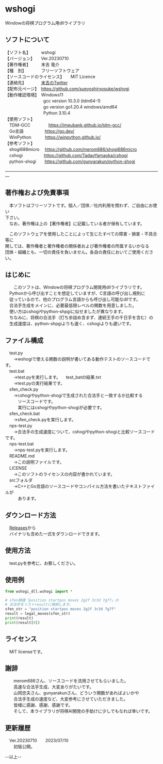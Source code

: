 # wshogi
Windowの将棋プログラム用dllライブラリ

## ソフトについて  
【ソフト名】　　　wshogi  
【バージョン】　　Ver.20230710  
【著作権者】　　　末吉 竜介  
【種　別】　　　　フリーソフトウェア  
【ソースコードのライセンス】　　MIT Licence  
【連絡先】　　　　[末吉のTwitter](https://twitter.com/16shiki168)  
【配布元ページ】　https://github.com/sueyoshiryosuke/wshogi  
【動作確認環境】　Windows11  
　　　　　　　　　gcc version 10.3.0 (tdm64-1)  
　　　　　　　　　go version go1.20.4 windows/amd64  
　　　　　　　　　Python 3.10.4  
【使用ソフト】  
　TDM-GCC　　　　 https://jmeubank.github.io/tdm-gcc/  
　Go言語　　　　　https://go.dev/  
　WinPython　　　 https://winpython.github.io/  
【参考ソフト】  
　shogi686micro 　https://github.com/merom686/shogi686micro  
　cshogi　　　　　https://github.com/TadaoYamaoka/cshogi  
　python-shogi　　https://github.com/gunyarakun/python-shogi  
  
―――――――――――――――――――――――――――――――――――――  
## 著作権および免責事項  
  
　本ソフトはフリーソフトです。個人／団体／社内利用を問わず、ご自由にお使い  
下さい。  
　なお，著作権は上の【著作権者】に記載している者が保有しています。  
  
　このソフトウェアを使用したことによって生じたすべての障害・損害・不具合等に  
関しては、著作権者と著作権者の関係者および著作権者の所属するいかなる  
団体・組織とも、一切の責任を負いません。各自の責任においてご使用ください。  
  
## はじめに  
　　このソフトは、Windowの将棋プログラム開発用dllライブラリです。  
　Pythonから呼び出すことを想定していますが、C言語の呼び出し規則に  
　従っているので、他のプログラム言語からも呼び出し可能なdllです。  
　合法手生成をメインに、必要最低限レベルの関数を用意しました。  
　使い方はcshogiやpython-shpgiに似せましたが異なります。  
　ちなみに、将棋の合法手（打ち歩詰め含まず、連続王手の千日手を含む）の  
　生成速度は、python-shpgiよりも速く、cshogiよりも遅いです。  
  
## ファイル構成  
　test.py  
　　→wshogiで使える関数の説明が書いてある動作テストのソースコードです。  
　test.bat  
　　→test.pyを実行します。
　test_batの結果.txt  
　　→test.pyの実行結果です。  
　sfen_check.py  
　　→cshogiやpython-shogiで生成された合法手と一致するか比較する  
　　　ソースコードです。  
　　　実行にはcshogiやpython-shogiが必要です。  
　sfen_check.bat  
　　→sfen_check.pyを実行します。  
　nps-test.py  
　　→合法手の生成速度について、cshogiやpython-shogiと比較ソースコードです。  
　nps-test.bat  
　　→nps-test.pyを実行します。  
　README.md  
　　→この説明ファイルです。  
　LICENSE  
　　→このソフトのライセンスの内容が書かれています。  
　srcフォルダ  
　　→C++とGo言語のソースコードやコンパイル方法を書いたテキストファイルが  
　　　あります。  
  
## ダウンロード方法  
　[Releases](https://github.com/sueyoshiryosuke/wshogi/releases/)から  
　バイナリも含めた一式をダウンロードできます。  
  
## 使用方法  
　test.pyを参考に、お察しください。  
  
## 使用例  
```python
from wshogi_dll.wshogi import *

# sfen棋譜「position startpos moves 2g2f 3c3d 7g7f」の
# 合法手をリストresultに格納します。
sfen_str = "position startpos moves 2g2f 3c3d 7g7f"
result = legal_moves(sfen_str)
print(result)
print(result[0])
```
  
## ライセンス  
　MIT licenseです。  
  
## 謝辞  
　　merom686さん、ソースコードを流用させてもらいました。  
　　高速な合法手生成、大変ありがたいです。  
　　山岡忠夫さん、gunyarakunさん、どういう関数があればよいかや  
　　合法手生成の速度など、大変参考にさせていただきました。  
　　皆様に感謝、感謝、感謝です。  
　　そして、本ライブラリが将棋AI開発の手助けに少しでもなれば幸いです。  
  
## 更新履歴  
　Ver.20230710　　2023/07/10  
　　初版公開。  
  
--以上--  
